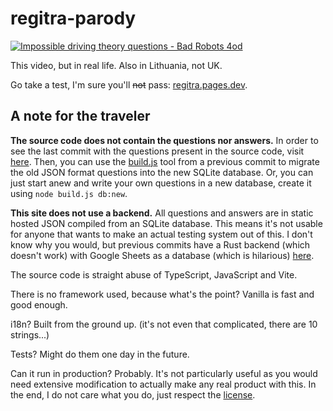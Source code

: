 # regitra-parody

[![Impossible driving theory questions - Bad Robots 4od
](https://img.youtube.com/vi/_fTxKBN6keg/0.jpg)](http://www.youtube.com/watch?v=_fTxKBN6keg)

This video, but in real life. Also in Lithuania, not UK.

Go take a test, I'm sure you'll ~~not~~ pass: [regitra.pages.dev](https://regitra.pages.dev).

## A note for the traveler

**The source code does not contain the questions nor answers.** In order to see the last commit with the questions present in the source code, visit [here](https://github.com/x-t/regitra-parody/tree/3430fd8ebfb7b5362261705c5d2ee8776c1008e5). Then, you can use the [build.js](https://github.com/x-t/regitra-parody/blob/4171ef6d4e4579e2f8a96e723f0f64ee0f275314/build.js) tool from a previous commit to migrate the old JSON format questions into the new SQLite database. Or, you can just start anew and write your own questions in a new database, create it using `node build.js db:new`.

**This site does not use a backend.** All questions and answers are in static hosted JSON compiled from an SQLite database. This means it's not usable for anyone that wants to make an actual testing system out of this. I don't know why you would, but previous commits have a Rust backend (which doesn't work) with Google Sheets as a database (which is hilarious) [here](https://github.com/x-t/regitra-parody/tree/6ad23dad2284a48f70571239791b52a3f1f3fe4b).

The source code is straight abuse of TypeScript, JavaScript and Vite.

There is no framework used, because what's the point? Vanilla is fast and good enough.

i18n? Built from the ground up. (it's not even that complicated, there are 10 strings...)

Tests? Might do them one day in the future.

Can it run in production? Probably. It's not particularly useful as you would need extensive modification to actually make any real product with this. In the end, I do not care what you do, just respect the [license](LICENSE).
